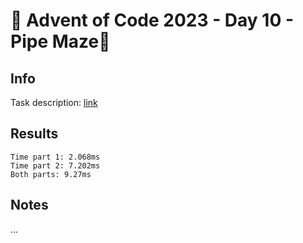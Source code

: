 # 🎄 Advent of Code 2023 - Day 10 - Pipe Maze🎄

## Info

Task description: [link](https://adventofcode.com/2023/day/10)

## Results

```
Time part 1: 2.068ms
Time part 2: 7.202ms
Both parts: 9.27ms
```

## Notes

...
